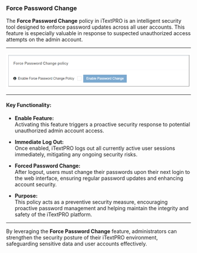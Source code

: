 ### Force Password Change

The **Force Password Change** policy in iTextPRO is an intelligent security tool designed to enforce password updates across all user accounts. This feature is especially valuable in response to suspected unauthorized access attempts on the admin account.

---

![Force Password Change](images/forcepassword1.png)

---

#### Key Functionality:

- **Enable Feature:**  
  Activating this feature triggers a proactive security response to potential unauthorized admin account access.

- **Immediate Log Out:**  
  Once enabled, iTextPRO logs out all currently active user sessions immediately, mitigating any ongoing security risks.

- **Forced Password Change:**  
  After logout, users must change their passwords upon their next login to the web interface, ensuring regular password updates and enhancing account security.

- **Purpose:**  
  This policy acts as a preventive security measure, encouraging proactive password management and helping maintain the integrity and safety of the iTextPRO platform.

---

By leveraging the **Force Password Change** feature, administrators can strengthen the security posture of their iTextPRO environment, safeguarding sensitive data and user accounts effectively.
